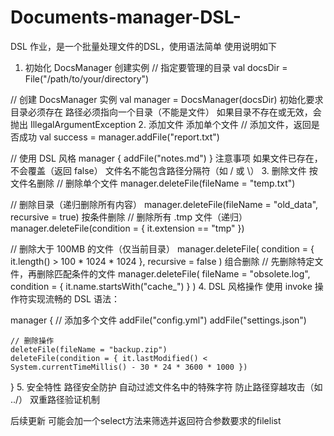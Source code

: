# Documents-manager-DSL-
DSL 作业，是一个批量处理文件的DSL，使用语法简单
使用说明如下
1. 初始化 DocsManager
创建实例
// 指定要管理的目录
val docsDir = File("/path/to/your/directory")

// 创建 DocsManager 实例
val manager = DocsManager(docsDir)
初始化要求
目录必须存在
路径必须指向一个目录（不能是文件）
如果目录不存在或无效，会抛出 IllegalArgumentException
2. 添加文件
添加单个文件
// 添加文件，返回是否成功
val success = manager.addFile("report.txt")

// 使用 DSL 风格
manager {
    addFile("notes.md")
}
注意事项
如果文件已存在，不会覆盖（返回 false）
文件名不能包含路径分隔符（如 / 或 \）
3. 删除文件
按文件名删除
// 删除单个文件
manager.deleteFile(fileName = "temp.txt")

// 删除目录（递归删除所有内容）
manager.deleteFile(fileName = "old_data", recursive = true)
按条件删除
// 删除所有 .tmp 文件（递归）
manager.deleteFile(condition = { it.extension == "tmp" })

// 删除大于 100MB 的文件（仅当前目录）
manager.deleteFile(
    condition = { it.length() > 100 * 1024 * 1024 },
    recursive = false
)
组合删除
// 先删除特定文件，再删除匹配条件的文件
manager.deleteFile(
    fileName = "obsolete.log",
    condition = { it.name.startsWith("cache_") }
)
4. DSL 风格操作
使用 invoke 操作符实现流畅的 DSL 语法：

manager {
    // 添加多个文件
    addFile("config.yml")
    addFile("settings.json")
    
    // 删除操作
    deleteFile(fileName = "backup.zip")
    deleteFile(condition = { it.lastModified() < System.currentTimeMillis() - 30 * 24 * 3600 * 1000 })
}
5. 安全特性
路径安全防护
自动过滤文件名中的特殊字符
防止路径穿越攻击（如 ../）
双重路径验证机制

后续更新
可能会加一个select方法来筛选并返回符合参数要求的filelist
